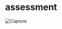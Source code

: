 # assessment

![Capture](https://github.com/TranspoLord/assessment/assets/50727922/28338cb4-a539-4527-95fb-22d2f9fd8947)
